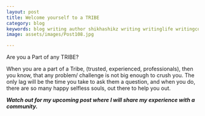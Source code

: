 ```yaml
---
layout: post
title: Welcome yourself to a TRIBE
category: blog
keywords: blog writing author shikhashikz writing writinglife writingcommunity dailyblogpost dailyblogpostchallenge TRIBE COMMUNITY PEAKCOMMUNITY
image: assets/images/Post108.jpg

---
```

Are you a Part of any TRIBE?

When you are a part of a Tribe, (trusted, experienced, professionals), then you know, that any problem/ challenge is not big enough to crush you. The only lag will be the time you take to ask them a question, and when you do, there are so many happy selfless souls, out there to help you out.

***Watch out for my upcoming post where I will share my experience with a community.***
